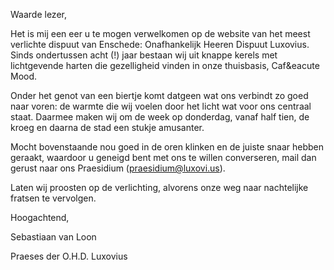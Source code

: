 Waarde lezer,

Het is mij een eer u te mogen verwelkomen op de website van het meest verlichte dispuut van Enschede:
Onafhankelijk Heeren Dispuut Luxovius. Sinds ondertussen acht (!) jaar bestaan wij uit knappe kerels
met lichtgevende harten die gezelligheid vinden in onze thuisbasis, Caf&eacute Mood.


Onder het genot van een biertje komt datgeen wat ons verbindt zo goed naar voren:
de warmte die wij voelen door het licht wat voor ons centraal staat.
Daarmee maken wij om de week op donderdag, vanaf half tien, de kroeg en daarna de stad een stukje
amusanter.


Mocht bovenstaande nou goed in de oren klinken en de juiste snaar hebben geraakt,
waardoor u geneigd bent met ons te willen converseren,
mail dan gerust naar ons Praesidium (<a href="mailto:praesidium@luxovi.us">praesidium@luxovi.us</a>).


Laten wij proosten op de verlichting, alvorens onze weg naar nachtelijke fratsen te vervolgen.

Hoogachtend,

Sebastiaan van Loon

Praeses der O.H.D. Luxovius